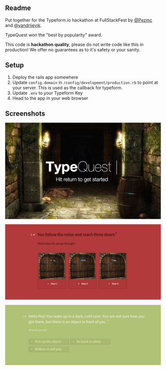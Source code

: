 ## Readme

Put together for the Typeform.io hackathon at FullStackFest by [@Pezmc](https://github.com/pezmc/) and [@vandrijevik](https://github.com/vandrijevik/).

TypeQuest won the "best by popularity" award.

This code is **hackathon quality**, please do not write code like this in production!
We offer no guarantees as to it's safety or your sanity.

## Setup

1. Deploy the rails app somewhere
2. Update `config.domain` in `/config/development/production.rb` to point at your server. This is used as the callback for typeform.
3. Update `.env` to your Typeform Key
4. Head to the app in your web browser

## Screenshots

![Landing Page](doc/TypeQuest.jpeg?raw=true)

![Picture Question](doc/PictueQuestion.png?raw=true)

![Multiple Choice](doc/MultipleChoice.png?raw=true)
